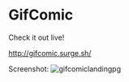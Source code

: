# GifComic

Check it out live!

http://gifcomic.surge.sh/

Screenshot:
![gifcomiclandingpg](https://user-images.githubusercontent.com/35700801/49270051-85c84380-f42d-11e8-8368-4c8437b0a5e2.PNG)

